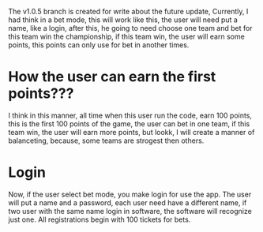 The v1.0.5 branch is created for write about the future update, Currently, I had think in a bet mode, this will work like this, the user will need put a name, like a login, after this, he going to need choose one team and bet for this team win the championship, if this team win, the user will earn some points, this points can only use for bet in another times.

# How the user can earn the first points???
I think in this manner, all time when this user run the code, earn 100 points, this is the first 100 points of the game, the user can bet in one team, if this team win, the user will earn more points, but lookk, I will create a manner of balanceting, because, some teams are strogest then others.

# Login 
Now, if the user select bet mode, you make login for use the app. The user will put a name and a password, each user need have a different name, if two user with the same name login in software, the software will recognize just one. All registrations begin with 100 tickets for bets.
